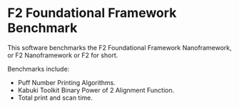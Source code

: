 # F2 Foundational Framework Benchmark

This software benchmarks the F2 Foundational Framework Nanoframework, or F2 Nanoframework or F2 for short. 

Benchmarks include:

* Puff Number Printing Algorithms.
* Kabuki Toolkit Binary Power of 2 Alignment Function.
* Total print and scan time.



